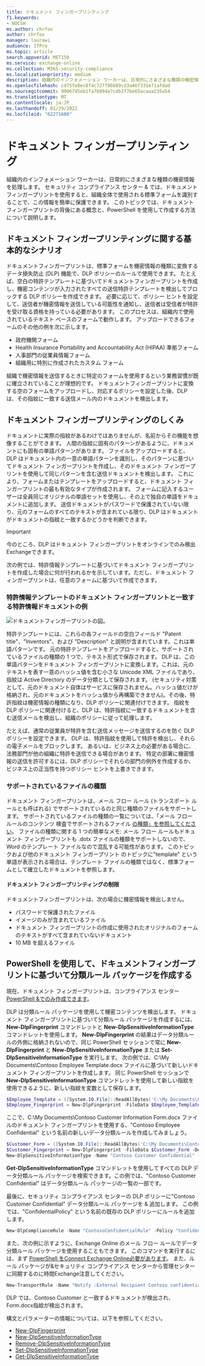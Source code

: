 ```yaml
---
title: ドキュメント フィンガープリンティング
f1.keywords:
- NOCSH
ms.author: chrfox
author: chrfox
manager: laurawi
audience: ITPro
ms.topic: article
search.appverid: MET150
ms.service: exchange-online
ms.collection: M365-security-compliance
ms.localizationpriority: medium
description: 組織内のインフォメーション ワーカーは、日常的にさまざまな種類の機密情報を処理します。 ドキュメント フィンガープリンティングは、組織全体で使用される標準フォームを特定することによってこの情報の保護を容易にします。 このトピックでは、ドキュメント フィンガープリントの背後にある概念と、PowerShell を使用して作成する方法について説明します。
ms.openlocfilehash: cd75fe8ec8f4c727f86689cd3a46f331e71afdad
ms.sourcegitcommit: 99067d5eb1fa7b094e7cdb1f7be65acaaa235a54
ms.translationtype: MT
ms.contentlocale: ja-JP
ms.lasthandoff: 01/29/2022
ms.locfileid: "62271600"
---
```

# <a name="document-fingerprinting"></a>ドキュメント フィンガープリンティング

組織内のインフォメーション ワーカーは、日常的にさまざまな種類の機密情報を処理します。 セキュリティ コンプライアンス センター &amp; では、ドキュメント フィンガープリントを使用すると、組織全体で使用される標準フォームを識別することで、この情報を簡単に保護できます。 このトピックでは、ドキュメント フィンガープリントの背後にある概念と、PowerShell を使用して作成する方法について説明します。

## <a name="basic-scenario-for-document-fingerprinting"></a>ドキュメント フィンガープリンティングに関する基本的なシナリオ

ドキュメントフィンガープリントは、標準フォームを機密情報の種類に変換するデータ損失防止 (DLP) 機能で、DLP ポリシーのルールで使用できます。 たとえば、空白の特許テンプレートに基づいてドキュメントフィンガープリントを作成し、機密コンテンツが入力されたすべての送信特許テンプレートを検出してブロックする DLP ポリシーを作成できます。 必要に応じて、ポリシー ヒント[](use-notifications-and-policy-tips.md)を設定して、送信者が機密情報を送信している可能性を通知し、送信者は受信者が特許を受け取る資格を持っている必要があります。 このプロセスは、組織内で使用されているテキスト ベースのフォームで動作します。 アップロードできるフォームのその他の例を次に示します。

- 政府機関フォーム
- Health Insurance Portability and Accountability Act (HIPAA) 準拠フォーム
- 人事部門の従業員情報フォーム
- 組織用に特別に作成されたカスタム フォーム

組織で機密情報を送信するときに特定のフォームを使用するという業務習慣が既に確立されていることが理想的です。 ドキュメントフィンガープリントに変換する空のフォームをアップロードし、対応するポリシーを設定した後、DLP は、その指紋に一致する送信メール内のドキュメントを検出します。

## <a name="how-document-fingerprinting-works"></a>ドキュメント フィンガープリンティングのしくみ

ドキュメントに実際の指紋があるわけではありませんが、名前からその機能を想像することができます。 人間の指紋に固有のパターンがあるように、ドキュメントにも固有の単語パターンがあります。 ファイルをアップロードすると、DLP はドキュメント内の一意の単語パターンを識別し、そのパターンに基づいてドキュメント フィンガープリントを作成し、そのドキュメント フィンガープリントを使用して同じパターンを含む送信ドキュメントを検出します。 これにより、フォームまたはテンプレートをアップロードすると、ドキュメント フィンガープリントの最も有効なタイプが作成されます。 フォームに記入するユーザーは全員同じオリジナルの単語セットを使用し、その上で独自の単語をドキュメントに追加します。 送信ドキュメントがパスワードで保護されていない限り、元のフォームのすべてのテキストが含まれている限り、DLP はドキュメントがドキュメントの指紋と一致するかどうかを判断できます。

> [!IMPORTANT]
> 今のところ、DLP はドキュメント フィンガープリントをオンラインでのみ検出Exchangeできます。

次の例では、特許情報テンプレートに基づいてドキュメント フィンガープリントを作成した場合に何が行われるかを示しています。ただし、ドキュメント フィンガープリントは、任意のフォームに基づいて作成できます。

### <a name="example-of-a-patent-document-matching-a-document-fingerprint-of-a-patent-template"></a>特許情報テンプレートのドキュメント フィンガープリントと一致する特許情報ドキュメントの例

![ドキュメントフィンガープリントの図。](../media/Document-Fingerprinting-diagram.png)

特許テンプレートには、これらの各フィールドの空白フィールド "Patent title"、"Inventors"、および "Description" と説明が含まれています。これは単語パターンです。 元の特許テンプレートをアップロードすると、サポートされているファイルの種類の 1 つで、テキスト形式で保存されます。 DLP は、この単語パターンをドキュメント フィンガープリントに変換します。これは、元のテキストを表す一意のハッシュ値を含む小さな Unicode XML ファイルであり、指紋は Active Directory のデータ分類として保存されます。 (セキュリティ対策として、元のドキュメント自体はサービスに保存されません。ハッシュ値だけが格納され、元のドキュメントをハッシュ値から再構築できません)。その後、特許指紋は機密情報の種類になり、DLP ポリシーに関連付けできます。 指紋を DLP ポリシーに関連付けると、DLP は、特許指紋に一致するドキュメントを含む送信メールを検出し、組織のポリシーに従って処理します。

たとえば、通常の従業員が特許を含む送信メッセージを送信するのを防ぐ DLP ポリシーを設定できます。 DLP は、特許指紋を使用して特許を検出し、それらの電子メールをブロックします。 あるいは、ビジネス上の必要がある場合に、法務部門が他の組織に特許を送信できる場合があります。 特定の部署に機密情報の送信を許可するには、DLP ポリシーでそれらの部門の例外を作成するか、ビジネス上の正当性を持つポリシー ヒントを上書きできます。

### <a name="supported-file-types"></a>サポートされているファイルの種類

ドキュメント フィンガープリントは、メール フロー ルール (トランスポート ルールとも呼ばれる) でサポートされているのと同じ種類のファイルをサポートします。 サポートされているファイルの種類の一覧については、「メール フロー ルールのコンテンツ 検査でサポートされるファイル [の種類」を参照してください](/exchange/security-and-compliance/mail-flow-rules/inspect-message-attachments#supported-file-types-for-mail-flow-rule-content-inspection)。 ファイルの種類に関する 1 つの簡単なメモ: メール フロー ルールもドキュメント フィンガープリントも .dotx ファイルの種類をサポートしないので、Word のテンプレート ファイルなので混乱する可能性があります。 このトピックおよび他のドキュメント フィンガープリント のトピックに"template" という単語が表示される場合は、テンプレート ファイルの種類ではなく、標準フォームとして確立したドキュメントを参照します。

#### <a name="limitations-of-document-fingerprinting"></a>ドキュメント フィンガープリンティングの制限

ドキュメントフィンガープリントは、次の場合に機密情報を検出しません。

- パスワードで保護されたファイル
- イメージのみが含まれているファイル
- ドキュメント フィンガープリントの作成に使用されたオリジナルのフォームのテキストがすべて含まれていないドキュメント
- 10 MB を超えるファイル

## <a name="use-powershell-to-create-a-classification-rule-package-based-on-document-fingerprinting"></a>PowerShell を使用して、ドキュメントフィンガープリントに基づいて分類ルール パッケージを作成する

現在、ドキュメント フィンガープリントは、コンプライアンス センター [PowerShell &でのみ作成できます](/powershell/exchange/connect-to-scc-powershell)。

DLP は分類ルール パッケージを使用して機密コンテンツを検出します。 ドキュメント フィンガープリントに基づいて分類ルール パッケージを作成するには、 **New-DlpFingerprint** コマンドレットと **New-DlpSensitiveInformationType** コマンドレットを使用します。 **New-DlpFingerprint** の結果はデータ分類ルールの外側に格納されないので、同じ PowerShell セッションで常に **New-DlpFingerprint** と **New-DlpSensitiveInformationType** または **Set-DlpSensitiveInformationType** を実行します。 次の例では、C:\My Documents\Contoso Employee Template.docx ファイルに基づいて新しいドキュメント フィンガープリントを作成します。 同じ PowerShell セッションで **New-DlpSensitiveInformationType** コマンドレットを使用して新しい指紋を使用できるように、新しい指紋を変数として保存します。

```powershell
$Employee_Template = ([System.IO.File]::ReadAllBytes('C:\My Documents\Contoso Employee Template.docx'))
$Employee_Fingerprint = New-DlpFingerprint -FileData $Employee_Template -Description "Contoso Employee Template"
```

ここで、C:\My Documents\Contoso Customer Information Form.docx ファイルのドキュメント フィンガープリントを使用する、"Contoso Employee Confidential" という名前の新しいデータ分類ルールを作成してみましょう。

```powershell
$Customer_Form = ([System.IO.File]::ReadAllBytes('C:\My Documents\Contoso Customer Information Form.docx'))
$Customer_Fingerprint = New-DlpFingerprint -FileData $Customer_Form -Description "Contoso Customer Information Form"
New-DlpSensitiveInformationType -Name "Contoso Customer Confidential" -Fingerprints $Customer_Fingerprint -Description "Message contains Contoso customer information."
```

**Get-DlpSensitiveInformationType** コマンドレットを使用してすべての DLP データ分類ルール パッケージを検索できます。この例では、"Contoso Customer Confidential" はデータ分類ルール パッケージの一覧の一部です。

最後に、セキュリティ コンプライアンス センターの DLP ポリシーに"Contoso Customer Confidential" データ分類ルール パッケージを &amp; 追加します。 この例では、"ConfidentialPolicy" という名前の既存の DLP ポリシーにルールを追加します。

```powershell
New-DlpComplianceRule -Name "ContosoConfidentialRule" -Policy "ConfidentialPolicy" -ContentContainsSensitiveInformation @{Name="Contoso Customer Confidential"} -BlockAccess $True
```

また、次の例に示すように、Exchange Online のメール フロー ルールでデータ分類ルール パッケージを使用することもできます。 このコマンドを実行するには、まず [PowerShell をConnect Exchange Online必要があります](/powershell/exchange/connect-to-exchange-online-powershell)。 また、ルール パッケージが&amp;セキュリティ コンプライアンス センターから管理センターに同期するのに時間Exchange注意してください。

```powershell
New-TransportRule -Name "Notify :External Recipient Contoso confidential" -NotifySender NotifyOnly -Mode Enforce -SentToScope NotInOrganization -MessageContainsDataClassification @{Name=" Contoso Customer Confidential"}
```

DLP では、Contoso Customer と一致するドキュメントが検出され、Form.docx指紋が検出されます。

構文とパラメーターの情報については、以下を参照してください。

- [New-DlpFingerprint](/powershell/module/exchange/New-DlpFingerprint)
- [New-DlpSensitiveInformationType](/powershell/module/exchange/New-DlpSensitiveInformationType)
- [Remove-DlpSensitiveInformationType](/powershell/module/exchange/Remove-DlpSensitiveInformationType)
- [Set-DlpSensitiveInformationType](/powershell/module/exchange/Set-DlpSensitiveInformationType)
- [Get-DlpSensitiveInformationType](/powershell/module/exchange/Get-DlpSensitiveInformationType)
